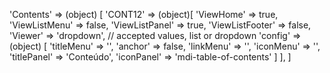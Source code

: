<!-- IDEAL CONFIGURATION FOR THE MODEL -->

'Contents' => (object) [
'CONT12' => (object)[
    'ViewHome' => true,
    'ViewListMenu' => false,
    'ViewListPanel' => true,
    'ViewListFooter' => false,
    'Viewer' => 'dropdown', // accepted values, list or dropdown
    'config' => (object) [
    'titleMenu' => '',
    'anchor' => false,
    'linkMenu' => '',
    'iconMenu' => '',
    'titlePanel' => 'Conteúdo',
    'iconPanel' => 'mdi-table-of-contents'
    ]
],
]